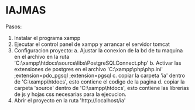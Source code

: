 # IAJMAS

Pasos:

1. Instalar el programa xampp
2. Ejecutar el control panel de xampp y arrancar el servidor tomcat
3. Configuracion proyecto:
	a. Ajustar la conexion de la bd de tu maquina en el archivo en la ruta 'C:\xampp\htdocs\source\libs\PostgreSQLConnect.php'
	b. Activar las extensiones de postgres en el archivo 'C:\xampp\php\php.ini'
		;extension=pdo_pgsql
		;extension=pgsql
	c. copiar la carpeta 'ia' dentro de 'C:\xampp\htdocs\', esto contiene el codigo de la pagina
	d. copiar la carpeta 'source' dentro de 'C:\xampp\htdocs\', esto contiene las librerias de js y hojas css necesarias para la ejecucion.
4. Abrir el proyecto en la ruta 'http://localhost/ia'